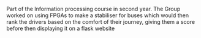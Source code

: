 Part of the Information processing course in second year. The Group worked on using FPGAs to make a stabiliser for buses which would then rank the drivers based on the comfort of their journey, giving them a score before then displaying it on a flask website

